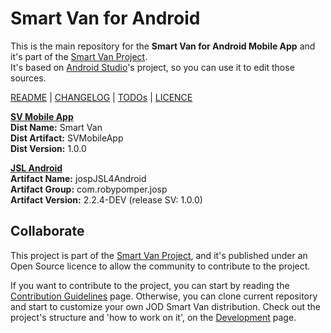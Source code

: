 # Smart Van for Android


This is the main repository for the **Smart Van for Android Mobile App** and
it's part of the [Smart Van Project](https://smartvan.johnosproject.org/).<br />
It's based on [Android Studio](https://developer.android.com/studio)'s
project, so you can use it to edit those sources.

[README](README.md) | [CHANGELOG](CHANGELOG.md) | [TODOs](TODOs.md) | [LICENCE](LICENCE.md)

**[SV Mobile App](app/README.md)**<br/>
**Dist Name:** Smart Van<br />
**Dist Artifact:** SVMobileApp<br />
**Dist Version:** 1.0.0

**[JSL Android](jsl_android/README.md)**<br/>
**Artifact Name:** jospJSL4Android<br />
**Artifact Group:** com.robypomper.josp<br />
**Artifact Version:** 2.2.4-DEV (release SV: 1.0.0)


## Collaborate

This project is part of the [Smart Van Project](https://smartvan.johnosproject.org),
and it's published under an Open Source licence to allow the community to
contribute to the project.

If you want to contribute to the project, you can start by reading the
[Contribution Guidelines](https://smartvan.johnosproject.org/collaborate) page.
Otherwise, you can clone current repository and start to customize your own
JOD Smart Van distribution. Check out the project's structure and 'how to work
on it', on the [Development](/docs/development.md) page.
